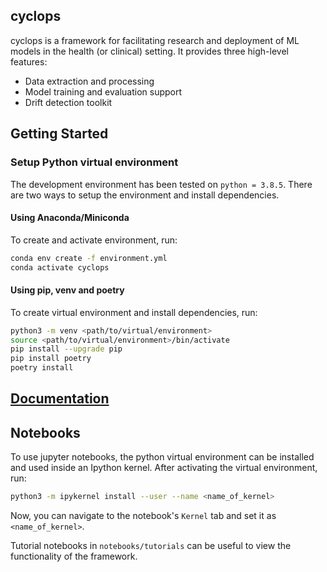 
cyclops
-------

cyclops is a framework for facilitating research and deployment of ML models 
in the health (or clinical) setting. It provides three high-level features:

* Data extraction and processing
* Model training and evaluation support
* Drift detection toolkit


## Getting Started

### Setup Python virtual environment

The development environment has been tested on ``python = 3.8.5``. 
There are two ways to setup the environment and install dependencies.

#### Using Anaconda/Miniconda

To create and activate environment, run:

```bash
conda env create -f environment.yml
conda activate cyclops
```

#### Using pip, venv and poetry

To create virtual environment and install dependencies, run:

```bash
python3 -m venv <path/to/virtual/environment>
source <path/to/virtual/environment>/bin/activate
pip install --upgrade pip
pip install poetry
poetry install
```

## [Documentation](https://vectorinstitute.github.io/cyclops/)

## Notebooks

To use jupyter notebooks, the python virtual environment can be installed and
used inside an Ipython kernel. After activating the virtual environment, run:

```bash
python3 -m ipykernel install --user --name <name_of_kernel>
```

Now, you can navigate to the notebook's ``Kernel`` tab and set it as
``<name_of_kernel>``.

Tutorial notebooks in ``notebooks/tutorials`` can be useful to view the
functionality of the framework.

